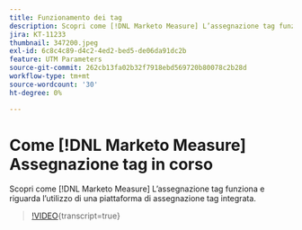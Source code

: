```yaml
---
title: Funzionamento dei tag
description: Scopri come [!DNL Marketo Measure] L’assegnazione tag funziona e riguarda l’utilizzo di una piattaforma di assegnazione tag integrata.
jira: KT-11233
thumbnail: 347200.jpeg
exl-id: 6c8c4c89-d4c2-4ed2-bed5-de06da91dc2b
feature: UTM Parameters
source-git-commit: 262cb13fa02b32f7918ebd569720b80078c2b28d
workflow-type: tm+mt
source-wordcount: '30'
ht-degree: 0%

---
```


# Come [!DNL Marketo Measure] Assegnazione tag in corso

Scopri come [!DNL Marketo Measure] L’assegnazione tag funziona e riguarda l’utilizzo di una piattaforma di assegnazione tag integrata.

>[!VIDEO](https://video.tv.adobe.com/v/347200/?learn=on){transcript=true}
